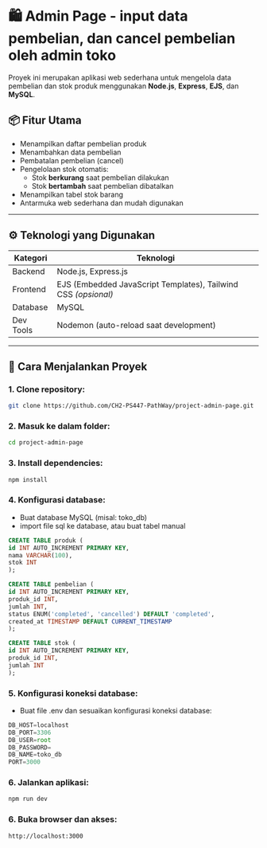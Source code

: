 # 🛍️ Admin Page - input data pembelian, dan cancel pembelian oleh admin toko

Proyek ini merupakan aplikasi web sederhana untuk mengelola data pembelian dan stok produk menggunakan **Node.js**, **Express**, **EJS**, dan **MySQL**.

## 📦 Fitur Utama

- Menampilkan daftar pembelian produk
- Menambahkan data pembelian
- Pembatalan pembelian (cancel)
- Pengelolaan stok otomatis:
  - Stok **berkurang** saat pembelian dilakukan
  - Stok **bertambah** saat pembelian dibatalkan
- Menampilkan tabel stok barang
- Antarmuka web sederhana dan mudah digunakan

---

## ⚙️ Teknologi yang Digunakan

| Kategori  | Teknologi                                                      |
| --------- | -------------------------------------------------------------- |
| Backend   | Node.js, Express.js                                            |
| Frontend  | EJS (Embedded JavaScript Templates), Tailwind CSS _(opsional)_ |
| Database  | MySQL                                                          |
| Dev Tools | Nodemon (auto-reload saat development)                         |

---

## 🔧 Cara Menjalankan Proyek

### 1. Clone repository:

```bash
git clone https://github.com/CH2-PS447-PathWay/project-admin-page.git
```

### 2. Masuk ke dalam folder:
```bash
cd project-admin-page
```

### 3. Install dependencies:

```bash
npm install
```

### 4. Konfigurasi database:

- Buat database MySQL (misal: toko_db)
- import file sql ke database, atau buat tabel manual

```sql
CREATE TABLE produk (
id INT AUTO_INCREMENT PRIMARY KEY,
nama VARCHAR(100),
stok INT
);

CREATE TABLE pembelian (
id INT AUTO_INCREMENT PRIMARY KEY,
produk_id INT,
jumlah INT,
status ENUM('completed', 'cancelled') DEFAULT 'completed',
created_at TIMESTAMP DEFAULT CURRENT_TIMESTAMP
);

CREATE TABLE stok (
id INT AUTO_INCREMENT PRIMARY KEY,
produk_id INT,
jumlah INT
);
```

### 5. Konfigurasi koneksi database:

- Buat file .env dan sesuaikan konfigurasi koneksi database:

```javascript
DB_HOST=localhost
DB_PORT=3306
DB_USER=root
DB_PASSWORD=
DB_NAME=toko_db
PORT=3000
```

### 6. Jalankan aplikasi:

```bash
npm run dev
```

### 6. Buka browser dan akses:

```
http://localhost:3000
```
